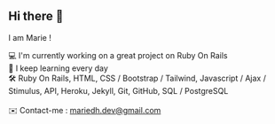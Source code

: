 ## Hi there 👋

I am Marie !<br>

💻 I'm currently working on a great project on Ruby On Rails<br>
🌱 I keep learning every day<br>
🛠️ Ruby On Rails, HTML, CSS / Bootstrap / Tailwind, Javascript / Ajax / Stimulus, API, Heroku, Jekyll, Git, GitHub, SQL / PostgreSQL<br><br>
✉️ Contact-me : mariedh.dev@gmail.com


<!--
**mariedhuy/mariedhuy** is a ✨ _special_ ✨ repository because its `README.md` (this file) appears on your GitHub profile.

Here are some ideas to get you started:

- 🔭 I’m currently working on ...
- 🌱 I’m currently learning ...
- 👯 I’m looking to collaborate on ...
- 🤔 I’m looking for help with ...
- 💬 Ask me about ...
- 📫 How to reach me: ...
- 😄 Pronouns: ...
- ⚡ Fun fact: ...
-->
